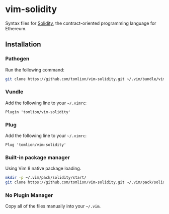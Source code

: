 # vim-solidity
Syntax files for [Solidity](https://github.com/ethereum/solidity), the
contract-oriented programming language for Ethereum.

## Installation
### Pathogen
Run the following command:

```bash
git clone https://github.com/tomlion/vim-solidity.git ~/.vim/bundle/vim-solidity
```

### Vundle
Add the following line to your `~/.vimrc`:

```vim
Plugin 'tomlion/vim-solidity'
```

### Plug
Add the following line to your `~/.vimrc`:

```vim
Plug 'tomlion/vim-solidity'
```

### Built-in package manager
Using Vim 8 native package loading.
```bash
mkdir -p ~/.vim/pack/solidity/start/
git clone https://github.com/tomlion/vim-solidity.git ~/.vim/pack/solidity/start/vim-solidity
```

### No Plugin Manager
Copy all of the files manually into your `~/.vim`.
